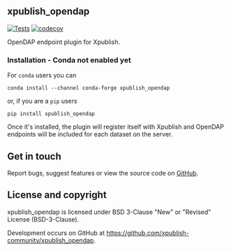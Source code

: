 ## xpublish_opendap

[![Tests](https://github.com/gulfofmaine/xpublish-opendap/actions/workflows/tests.yml/badge.svg)](https://github.com/gulfofmaine/xpublish-opendap/actions/workflows/tests.yml)
[![codecov](https://codecov.io/gh/xpublish-community/xpublish-opendap/branch/main/graph/badge.svg?token=0HMS1Q8Z8Y)](https://codecov.io/gh/xpublish-community/xpublish-opendap)

OpenDAP endpoint plugin for Xpublish.

### Installation - Conda not enabled yet

For `conda` users you can

```shell
conda install --channel conda-forge xpublish_opendap
```

or, if you are a `pip` users

```shell
pip install xpublish_opendap
```

Once it's installed, the plugin will register itself with Xpublish and OpenDAP endpoints will be included for each dataset on the server.

## Get in touch

Report bugs, suggest features or view the source code on [GitHub](https://github.com/xpublish-community/xpublish_opendap/issues).

## License and copyright

xpublish_opendap is licensed under BSD 3-Clause "New" or "Revised" License (BSD-3-Clause).

Development occurs on GitHub at <https://github.com/xpublish-community/xpublish_opendap>.
